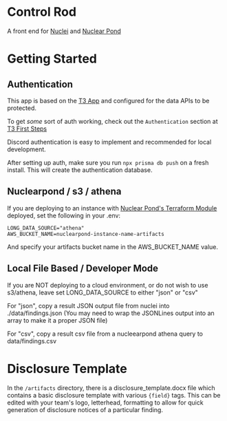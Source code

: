 # Control Rod

A front end for [Nuclei](https://github.com/projectdiscovery/nuclei) and [Nuclear Pond](https://github.com/DevSecOpsDocs/nuclearpond)

# Getting Started

## Authentication

This app is based on the [T3 App](https://create.t3.gg/) and configured for the data APIs to be protected.

To get _some_ sort of auth working, check out the `Authentication` section at [T3 First Steps](https://create.t3.gg/en/usage/first-steps)

Discord authentication is easy to implement and recommended for local development.

After setting up auth, make sure you run `npx prisma db push` on a fresh install. This will create the authentication database.

## Nuclearpond / s3 / athena

If you are deploying to an instance with [Nuclear Pond's Terraform Module](https://github.com/DevSecOpsDocs/terraform-nuclear-pond) deployed, set the following in your .env:

```
LONG_DATA_SOURCE="athena"
AWS_BUCKET_NAME=nuclearpond-instance-name-artifacts
```

And specify your artifacts bucket name in the AWS_BUCKET_NAME value.

## Local File Based / Developer Mode

If you are NOT deploying to a cloud environment, or do not wish to use s3/athena, leave set LONG_DATA_SOURCE to either "json" or "csv"

For "json", copy a result JSON output file from nuclei into ./data/findings.json (You may need to wrap the JSONLines output into an array to make it a proper JSON file)

For "csv", copy a result csv file from a nucleearpond athena query to data/findings.csv

# Disclosure Template

In the `/artifacts` directory, there is a disclosure_template.docx file which contains a basic disclosure template with various `{field}` tags. This can be edited with your team's logo, letterhead, formatting to allow for quick generation of disclosure notices of a particular finding.

